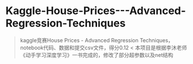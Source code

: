 # Kaggle-House-Prices---Advanced-Regression-Techniques
> kaggle竞赛House Prices - Advanced Regression Techniques，notebook代码、数据和提交csv文件，得分0.12 <
本项目是根据李沐老师《动手学习深度学习》一书完成的，修改了部分超参数以及net结构
